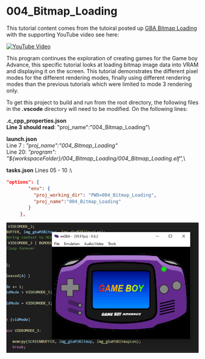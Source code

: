 # 004_Bitmap_Loading

This tutorial content comes from the tutoiral posted up [GBA Bitmap Loading](https://jamiedstewart.github.io/gba%20dev/2019/02/16/GBA-Dev-My-First-Pixels.html) with the supporting YouTube video see here:

[![YouTube Video](https://img.youtube.com/vi/Rj0lf46iljc/0.jpg)](https://www.youtube.com/embed/Rj0lf46iljc)

This program continues the exploration of creating games for the Game boy Advance, this specific tutorial looks at loading bitmap image data into VRAM and displaying it on the screen. This tutorial demonstrates the different pixel modes for the different rendering modes, finally using different rendering modes than the previous tutorials which were limited to mode 3 rendering only.

To get this project to build and run from the root directory, the following files in the **.vscode** directory will need to be modified. On the following lines:

**.c_cpp_properties.json**\
**Line 3 should read**: "proj_name":"004_Bitmap_Loading"\

**launch.json**  
Line 7 : *"proj_name":"004_Bitmap_Loading"* \
Line 20: *"program": "${workspaceFolder}/004_Bitmap_Loading/004_Bitmap_Loading.elf",*\

**tasks.json**
Lines 05 - 10 :\

```JSON
"options": {
        "env": {
          "proj_working_dir": "PWD=004_Bitmap_Loading",
          "proj_name":"004_Bitmap_Loading"
        }
     },
```

![Look It Works](./images/screenshot.PNG)

